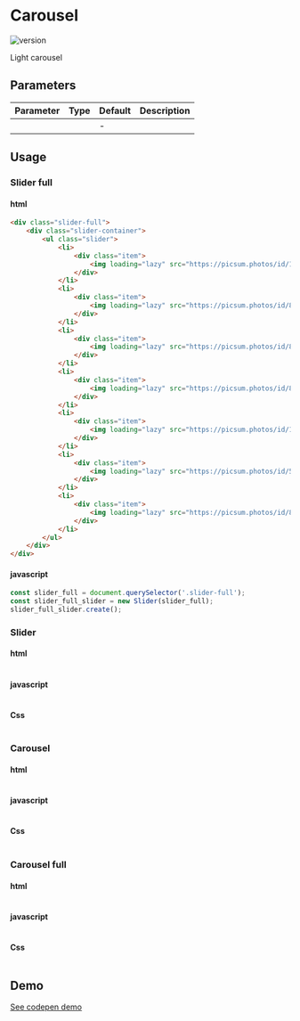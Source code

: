 
# Carousel

![version](https://img.shields.io/github/manifest-json/v/Natjo/slider)

Light carousel

## Parameters
| Parameter | Type | Default | Description |
| ------ | ------ | ------ | ------ |
|  |  | - |  |


## Usage

### Slider full

#### html
```html
<div class="slider-full">
	<div class="slider-container">
		<ul class="slider">
			<li>
				<div class="item">
					<img loading="lazy" src="https://picsum.photos/id/157/536/354" alt="">
				</div>
			</li>
			<li>
				<div class="item">
					<img loading="lazy" src="https://picsum.photos/id/845/536/354" alt="">
				</div>
			</li>
			<li>
				<div class="item">
					<img loading="lazy" src="https://picsum.photos/id/885/536/354" alt="">
				</div>
			</li>
			<li>
				<div class="item">
					<img loading="lazy" src="https://picsum.photos/id/825/536/354" alt="">
				</div>
			</li>
			<li>
				<div class="item">
					<img loading="lazy" src="https://picsum.photos/id/145/536/354" alt="">
				</div>
			</li>
			<li>
				<div class="item">
					<img loading="lazy" src="https://picsum.photos/id/55/536/354" alt="">
				</div>
			</li>
			<li>
				<div class="item">
					<img loading="lazy" src="https://picsum.photos/id/88/536/354" alt="">
				</div>
			</li>
		</ul>
	</div>
</div>
```
#### javascript
```javascript
const slider_full = document.querySelector('.slider-full');
const slider_full_slider = new Slider(slider_full);
slider_full_slider.create();
```

### Slider

#### html
```html

```
#### javascript
```javascript

```
#### Css
```css

```

### Carousel

#### html
```html

```
#### javascript
```javascript

```
#### Css
```css

```

### Carousel full

#### html
```html

```
#### javascript
```javascript

```
#### Css
```css

```

## Demo
[See codepen demo](https://codepen.io/natjo/pen/VwpBjWE)